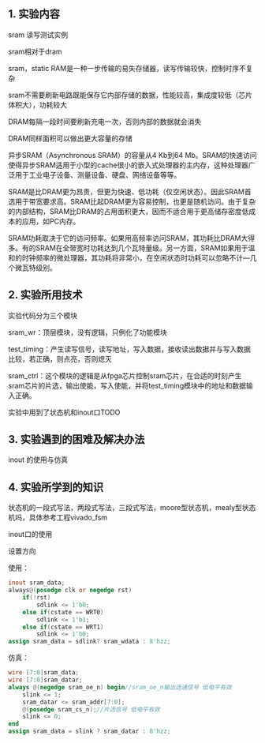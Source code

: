 ## 1. 实验内容

sram 读写测试实例 

sram相对于dram

sram，static RAM是一种一步传输的易失存储器，读写传输较快，控制时序不复杂

sram不需要刷新电路既能保存它内部存储的数据，性能较高，集成度较低（芯片体积大），功耗较大

DRAM每隔一段时间要刷新充电一次，否则内部的数据就会消失

DRAM同样面积可以做出更大容量的存储

异步SRAM（Asynchronous SRAM）的容量从4 Kb到64 Mb。SRAM的快速访问使得异步SRAM适用于小型的cache很小的嵌入式处理器的主内存，这种处理器广泛用于工业电子设备、测量设备、硬盘、网络设备等等。

SRAM是比DRAM更为昂贵，但更为快速、低功耗（仅空闲状态）。因此SRAM首选用于带宽要求高。SRAM比起DRAM更为容易控制，也更是随机访问。由于复杂的内部结构，SRAM比DRAM的占用面积更大，因而不适合用于更高储存密度低成本的应用，如PC内存。

SRAM功耗取决于它的访问频率。如果用高频率访问SRAM，其功耗比DRAM大得多。有的SRAM在全带宽时功耗达到几个瓦特量级。另一方面，SRAM如果用于温和的时钟频率的微处理器，其功耗将非常小，在空闲状态时功耗可以忽略不计—几个微瓦特级别。



## 2. 实验所用技术

实验代码分为三个模块

sram_wr：顶层模块，没有逻辑，只例化了功能模块

test_timing：产生读写信号，读写地址，写入数据，接收读出数据并与写入数据比较，若正确，则点亮，否则熄灭

sram_ctrl：这个模块的逻辑是从fpga芯片控制sram芯片，在合适的时刻产生sram芯片的片选，输出使能，写入使能，并将test_timing模块中的地址和数据输入正确。

实验中用到了状态机和inout口TODO

## 3. 实验遇到的困难及解决办法

inout 的使用与仿真

## 4. 实验所学到的知识

状态机的一段式写法，两段式写法，三段式写法，moore型状态机，mealy型状态机吗，具体参考工程vivado_fsm

inout口的使用

设置方向

使用：

```verilog
inout sram_data;
always@(posedge clk or negedge rst)
	if(!rst)
		sdlink <= 1'b0;
	else if(cstate == WRT0)
		sdlink <= 1'b1;
	else if(cstate == WRT1)
		sdlink <= 1'b0;
assign sram_data = sdlink? sram_wdata : 8'hzz;
```



仿真：

```verilog
wire [7:0]sram_data;
wire [7:0]sram_datar;
always @(negedge sram_oe_n) begin//sram_oe_n输出选通信号 低电平有效
	slink <= 1;
	sram_datar <= sram_addr[7:0];
    @(posedge sram_cs_n);//片选信号 低电平有效
	slink <= 0;
end 
assign sram_data = slink ? sram_datar : 8'hzz;  
```



